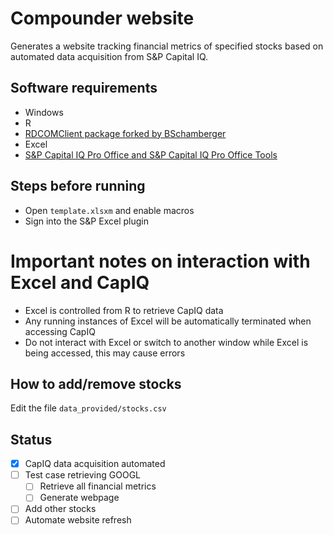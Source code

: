 # Compounder website

Generates a website tracking financial metrics of specified stocks based on automated data acquisition from S&P Capital IQ.

## Software requirements

-   Windows
-   R
-   [RDCOMClient package forked by BSchamberger](https://github.com/BSchamberger/RDCOMClient)
-   Excel
-   [S&P Capital IQ Pro Office and S&P Capital IQ Pro Office Tools](https://www.capitaliq.spglobal.com/web/client?auth=inherit#apps/capitaliqprooffice)

## Steps before running

-   Open `template.xlsxm` and enable macros
-   Sign into the S&P Excel plugin

# Important notes on interaction with Excel and CapIQ

-   Excel is controlled from R to retrieve CapIQ data
-   Any running instances of Excel will be automatically terminated when accessing CapIQ
-   Do not interact with Excel or switch to another window while Excel is being accessed, this may cause errors

## How to add/remove stocks

Edit the file `data_provided/stocks.csv`

## Status

-   [x] CapIQ data acquisition automated
-   [ ] Test case retrieving GOOGL
    -   [ ] Retrieve all financial metrics
    -   [ ] Generate webpage
-   [ ] Add other stocks
-   [ ] Automate website refresh
